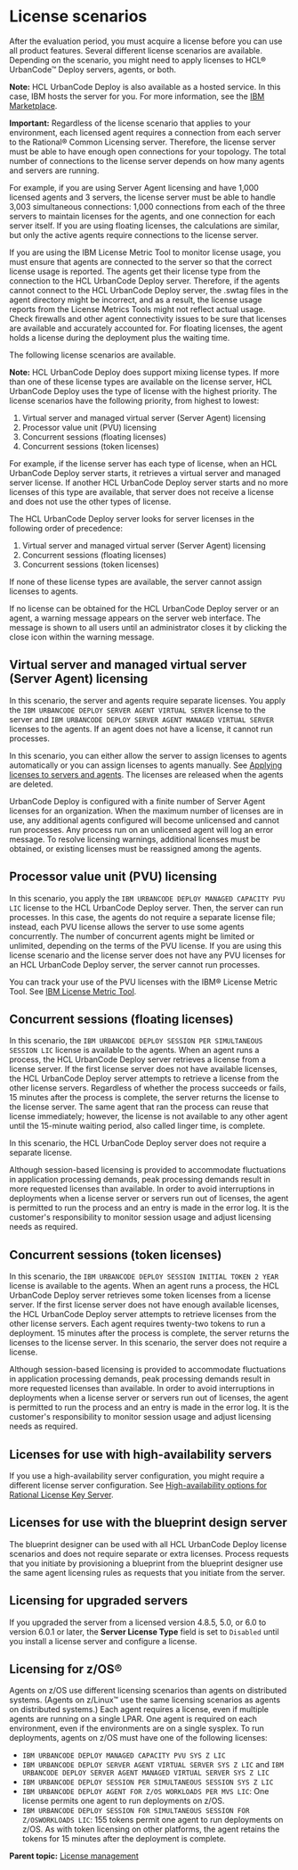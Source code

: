 # License scenarios

After the evaluation period, you must acquire a license before you can use all product features. Several different license scenarios are available. Depending on the scenario, you might need to apply licenses to HCL® UrbanCode™ Deploy servers, agents, or both.

**Note:** HCL UrbanCode Deploy is also available as a hosted service. In this case, IBM hosts the server for you. For more information, see the [IBM Marketplace](https://www.ibm.com/us-en/marketplace/application-release-automation).

**Important:** Regardless of the license scenario that applies to your environment, each licensed agent requires a connection from each server to the Rational® Common Licensing server. Therefore, the license server must be able to have enough open connections for your topology. The total number of connections to the license server depends on how many agents and servers are running.

For example, if you are using Server Agent licensing and have 1,000 licensed agents and 3 servers, the license server must be able to handle 3,003 simultaneous connections: 1,000 connections from each of the three servers to maintain licenses for the agents, and one connection for each server itself. If you are using floating licenses, the calculations are similar, but only the active agents require connections to the license server.

If you are using the IBM License Metric Tool to monitor license usage, you must ensure that agents are connected to the server so that the correct license usage is reported. The agents get their license type from the connection to the HCL UrbanCode Deploy server. Therefore, if the agents cannot connect to the HCL UrbanCode Deploy server, the .swtag files in the agent directory might be incorrect, and as a result, the license usage reports from the License Metrics Tools might not reflect actual usage. Check firewalls and other agent connectivity issues to be sure that licenses are available and accurately accounted for. For floating licenses, the agent holds a license during the deployment plus the waiting time.

The following license scenarios are available.

**Note:** HCL UrbanCode Deploy does support mixing license types. If more than one of these license types are available on the license server, HCL UrbanCode Deploy uses the type of license with the highest priority. The license scenarios have the following priority, from highest to lowest:

1.  Virtual server and managed virtual server \(Server Agent\) licensing
2.  Processor value unit \(PVU\) licensing
3.  Concurrent sessions \(floating licenses\)
4.  Concurrent sessions \(token licenses\)

For example, if the license server has each type of license, when an HCL UrbanCode Deploy server starts, it retrieves a virtual server and managed server license. If another HCL UrbanCode Deploy server starts and no more licenses of this type are available, that server does not receive a license and does not use the other types of license.

The HCL UrbanCode Deploy server looks for server licenses in the following order of precedence:

1.  Virtual server and managed virtual server \(Server Agent\) licensing
2.  Concurrent sessions \(floating licenses\)
3.  Concurrent sessions \(token licenses\)

If none of these license types are available, the server cannot assign licenses to agents.

If no license can be obtained for the HCL UrbanCode Deploy server or an agent, a warning message appears on the server web interface. The message is shown to all users until an administrator closes it by clicking the close icon within the warning message.

## Virtual server and managed virtual server \(Server Agent\) licensing

In this scenario, the server and agents require separate licenses. You apply the `IBM URBANCODE DEPLOY SERVER AGENT VIRTUAL SERVER` license to the server and `IBM URBANCODE DEPLOY SERVER AGENT MANAGED VIRTUAL SERVER` licenses to the agents. If an agent does not have a license, it cannot run processes.

In this scenario, you can either allow the server to assign licenses to agents automatically or you can assign licenses to agents manually. See [Applying licenses to servers and agents](license_apply.md). The licenses are released when the agents are deleted.

UrbanCode Deploy is configured with a finite number of Server Agent licenses for an organization. When the maximum number of licenses are in use, any additional agents configured will become unlicensed and cannot run processes. Any process run on an unlicensed agent will log an error message. To resolve licensing warnings, additional licenses must be obtained, or existing licenses must be reassigned among the agents.

## Processor value unit \(PVU\) licensing

In this scenario, you apply the `IBM URBANCODE DEPLOY MANAGED CAPACITY PVU LIC` license to the HCL UrbanCode Deploy server. Then, the server can run processes. In this case, the agents do not require a separate license file; instead, each PVU license allows the server to use some agents concurrently. The number of concurrent agents might be limited or unlimited, depending on the terms of the PVU license. If you are using this license scenario and the license server does not have any PVU licenses for an HCL UrbanCode Deploy server, the server cannot run processes.

You can track your use of the PVU licenses with the IBM® License Metric Tool. See [IBM License Metric Tool](http://www-01.ibm.com/support/knowledgecenter/SS8JFY_7.5.0/com.lmt75.doc/ic-homepage_lmt.html).

## Concurrent sessions \(floating licenses\)

In this scenario, the `IBM URBANCODE DEPLOY SESSION PER SIMULTANEOUS SESSION LIC` license is available to the agents. When an agent runs a process, the HCL UrbanCode Deploy server retrieves a license from a license server. If the first license server does not have available licenses, the HCL UrbanCode Deploy server attempts to retrieve a license from the other license servers. Regardless of whether the process succeeds or fails, 15 minutes after the process is complete, the server returns the license to the license server. The same agent that ran the process can reuse that license immediately; however, the license is not available to any other agent until the 15-minute waiting period, also called linger time, is complete.

In this scenario, the HCL UrbanCode Deploy server does not require a separate license.

Although session-based licensing is provided to accommodate fluctuations in application processing demands, peak processing demands result in more requested licenses than available. In order to avoid interruptions in deployments when a license server or servers run out of licenses, the agent is permitted to run the process and an entry is made in the error log. It is the customer's responsibility to monitor session usage and adjust licensing needs as required.

## Concurrent sessions \(token licenses\)

In this scenario, the `IBM URBANCODE DEPLOY SESSION INITIAL TOKEN 2 YEAR` license is available to the agents. When an agent runs a process, the HCL UrbanCode Deploy server retrieves some token licenses from a license server. If the first license server does not have enough available licenses, the HCL UrbanCode Deploy server attempts to retrieve licenses from the other license servers. Each agent requires twenty-two tokens to run a deployment. 15 minutes after the process is complete, the server returns the licenses to the license server. In this scenario, the server does not require a license.

Although session-based licensing is provided to accommodate fluctuations in application processing demands, peak processing demands result in more requested licenses than available. In order to avoid interruptions in deployments when a license server or servers run out of licenses, the agent is permitted to run the process and an entry is made in the error log. It is the customer's responsibility to monitor session usage and adjust licensing needs as required.

## Licenses for use with high-availability servers

If you use a high-availability server configuration, you might require a different license server configuration. See [High-availability options for Rational License Key Server](http://www-01.ibm.com/support/docview.wss?uid=swg27036356).

## Licenses for use with the blueprint design server

The blueprint designer can be used with all HCL UrbanCode Deploy license scenarios and does not require separate or extra licenses. Process requests that you initiate by provisioning a blueprint from the blueprint designer use the same agent licensing rules as requests that you initiate from the server.

## Licensing for upgraded servers

If you upgraded the server from a licensed version 4.8.5, 5.0, or 6.0 to version 6.0.1 or later, the **Server License Type** field is set to `Disabled` until you install a license server and configure a license.

## Licensing for z/OS®

Agents on z/OS use different licensing scenarios than agents on distributed systems. \(Agents on z/Linux™ use the same licensing scenarios as agents on distributed systems.\) Each agent requires a license, even if multiple agents are running on a single LPAR. One agent is required on each environment, even if the environments are on a single sysplex. To run deployments, agents on z/OS must have one of the following licenses:

-   `IBM URBANCODE DEPLOY MANAGED CAPACITY PVU SYS Z LIC`
-   `IBM URBANCODE DEPLOY SERVER AGENT VIRTUAL SERVER SYS Z LIC` and `IBM URBANCODE DEPLOY SERVER AGENT MANAGED VIRTUAL SERVER SYS Z LIC`
-   `IBM URBANCODE DEPLOY SESSION PER SIMULTANEOUS SESSION SYS Z LIC`
-   `IBM URBANCODE DEPLOY AGENT FOR Z/OS WORKLOADS PER MVS LIC`: One license permits one agent to run deployments on z/OS.
-   `IBM URBANCODE DEPLOY SESSION FOR SIMULTANEOUS SESSION FOR Z/OSWORKLOADS LIC`: 155 tokens permit one agent to run deployments on z/OS. As with token licensing on other platforms, the agent retains the tokens for 15 minutes after the deployment is complete.

**Parent topic:** [License management](../../com.udeploy.doc/topics/licenseManage.md)

